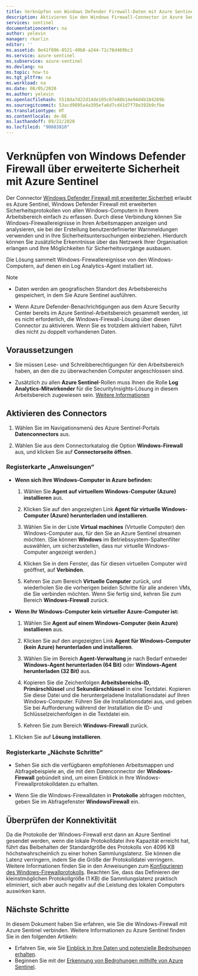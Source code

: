 ```yaml
---
title: Verknüpfen von Windows Defender Firewall-Daten mit Azure Sentinel | Microsoft-Dokumentation
description: Aktivieren Sie den Windows Firewall-Connector in Azure Sentinel, um auf einfache Weise Firewallereignisse von Windows-Computern mit installierten Log Analytics-Agents zu streamen.
services: sentinel
documentationcenter: na
author: yelevin
manager: rkarlin
editor: ''
ms.assetid: 0e41f896-8521-49b8-a244-71c78d469bc3
ms.service: azure-sentinel
ms.subservice: azure-sentinel
ms.devlang: na
ms.topic: how-to
ms.tgt_pltfrm: na
ms.workload: na
ms.date: 08/05/2020
ms.author: yelevin
ms.openlocfilehash: 5518da7d22d14de105c07e88b14e94d4b184269b
ms.sourcegitcommit: 53acd9895a4a395efa6d7cd41d7f78e392b9cfbe
ms.translationtype: HT
ms.contentlocale: de-DE
ms.lasthandoff: 09/22/2020
ms.locfileid: "90883810"
---
```

# <a name="connect-windows-defender-firewall-with-advanced-security-to-azure-sentinel"></a>Verknüpfen von Windows Defender Firewall über erweiterte Sicherheit mit Azure Sentinel

Der Connector [Windows Defender Firewall mit erweiterter Sicherheit](https://docs.microsoft.com/windows/security/threat-protection/windows-firewall/windows-firewall-with-advanced-security) erlaubt es Azure Sentinel, Windows Defender Firewall mit erweiterten Sicherheitsprotokollen von allen Windows-Computern in Ihrem Arbeitsbereich einfach zu erfassen. Durch diese Verbindung können Sie Windows-Firewallereignisse in Ihren Arbeitsmappen anzeigen und analysieren, sie bei der Erstellung benutzerdefinierter Warnmeldungen verwenden und in Ihre Sicherheitsuntersuchungen einbeziehen. Hierdurch können Sie zusätzliche Erkenntnisse über das Netzwerk Ihrer Organisation erlangen und Ihre Möglichkeiten für Sicherheitsvorgänge ausbauen. 

Die Lösung sammelt Windows-Firewallereignisse von den Windows-Computern, auf denen ein Log Analytics-Agent installiert ist. 

> [!NOTE]
> - Daten werden am geografischen Standort des Arbeitsbereichs gespeichert, in dem Sie Azure Sentinel ausführen.
>
> - Wenn Azure Defender-Benachrichtigungen aus dem Azure Security Center bereits im Azure Sentinel-Arbeitsbereich gesammelt werden, ist es nicht erforderlich, die Windows-Firewall-Lösung über diesen Connector zu aktivieren. Wenn Sie es trotzdem aktiviert haben, führt dies nicht zu doppelt vorhandenen Daten. 

## <a name="prerequisites"></a>Voraussetzungen

- Sie müssen Lese- und Schreibberechtigungen für den Arbeitsbereich haben, an den die zu überwachenden Computer angeschlossen sind.

- Zusätzlich zu allen **Azure Sentinel**-Rollen muss Ihnen die Rolle **Log Analytics-Mitwirkender** für die SecurityInsights-Lösung in diesem Arbeitsbereich zugewiesen sein. [Weitere Informationen](../role-based-access-control/built-in-roles.md#log-analytics-contributor)

## <a name="enable-the-connector"></a>Aktivieren des Connectors 

1. Wählen Sie im Navigationsmenü des Azure Sentinel-Portals **Datenconnectors** aus.

1. Wählen Sie aus dem Connectorkatalog die Option **Windows-Firewall** aus, und klicken Sie auf **Connectorseite öffnen**.

### <a name="instructions-tab"></a>Registerkarte „Anweisungen“

- **Wenn sich Ihre Windows-Computer in Azure befinden:**

    1. Wählen Sie **Agent auf virtuellem Windows-Computer (Azure) installieren** aus.

    1. Klicken Sie auf den angezeigten Link **Agent für virtuelle Windows-Computer (Azure) herunterladen und installieren**.

    1. Wählen Sie in der Liste **Virtual machines** (Virtuelle Computer) den Windows-Computer aus, für den Sie an Azure Sentinel streamen möchten. (Sie können **Windows** im Betriebssystem-Spaltenfilter auswählen, um sicherzustellen, dass nur virtuelle Windows-Computer angezeigt werden.)

    1. Klicken Sie in dem Fenster, das für diesen virtuellen Computer wird geöffnet, auf **Verbinden**.

    1. Kehren Sie zum Bereich **Virtuelle Computer** zurück, und wiederholen Sie die vorherigen beiden Schritte für alle anderen VMs, die Sie verbinden möchten. Wenn Sie fertig sind, kehren Sie zum Bereich **Windows-Firewall** zurück.

- **Wenn Ihr Windows-Computer kein virtueller Azure-Computer ist:**

    1. Wählen Sie **Agent auf einem Windows-Computer (kein Azure) installieren** aus.

    1. Klicken Sie auf den angezeigten Link **Agent für Windows-Computer (kein Azure) herunterladen und installieren**.

    1. Wählen Sie im Bereich **Agent-Verwaltung** je nach Bedarf entweder **Windows-Agent herunterladen (64 Bit)** oder **Windows-Agent herunterladen (32 Bit)** aus.

    1. Kopieren Sie die Zeichenfolgen **Arbeitsbereichs-ID**, **Primärschlüssel** und **Sekundärschlüssel** in eine Textdatei. Kopieren Sie diese Datei und die heruntergeladene Installationsdatei auf Ihren Windows-Computer. Führen Sie die Installationsdatei aus, und geben Sie bei Aufforderung während der Installation die ID- und Schlüsselzeichenfolgen in die Textdatei ein.

    1. Kehren Sie zum Bereich **Windows-Firewall** zurück.

1. Klicken Sie auf **Lösung installieren**.

### <a name="next-steps-tab"></a>Registerkarte „Nächste Schritte“

- Sehen Sie sich die verfügbaren empfohlenen Arbeitsmappen und Abfragebeispiele an, die mit dem Datenconnector der **Windows-Firewall** gebündelt sind, um einen Einblick in Ihre Windows-Firewallprotokolldaten zu erhalten.

- Wenn Sie die Windows-Firewalldaten in **Protokolle** abfragen möchten, geben Sie im Abfragefenster **WindowsFirewall** ein.

## <a name="validate-connectivity"></a>Überprüfen der Konnektivität
 
Da die Protokolle der Windows-Firewall erst dann an Azure Sentinel gesendet werden, wenn die lokale Protokolldatei ihre Kapazität erreicht hat, führt das Beibehalten der Standardgröße des Protokolls von 4096 KB höchstwahrscheinlich zu einer hohen Sammlungslatenz. Sie können die Latenz verringern, indem Sie die Größe der Protokolldatei verringern. Weitere Informationen finden Sie in den Anweisungen zum [Konfigurieren des Windows-Firewallprotokolls](https://docs.microsoft.com/windows/security/threat-protection/windows-firewall/configure-the-windows-firewall-log). Beachten Sie, dass das Definieren der kleinstmöglichen Protokollgröße (1 KB) die Sammlungslatenz praktisch eliminiert, sich aber auch negativ auf die Leistung des lokalen Computers auswirken kann. 

## <a name="next-steps"></a>Nächste Schritte
In diesem Dokument haben Sie erfahren, wie Sie die Windows-Firewall mit Azure Sentinel verbinden. Weitere Informationen zu Azure Sentinel finden Sie in den folgenden Artikeln:
- Erfahren Sie, wie Sie [Einblick in Ihre Daten und potenzielle Bedrohungen erhalten](quickstart-get-visibility.md).
- Beginnen Sie mit der [Erkennung von Bedrohungen mithilfe von Azure Sentinel](tutorial-detect-threats-built-in.md).

